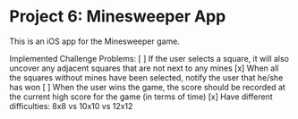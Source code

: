 # Project 6: Minesweeper App

This is an iOS app for the Minesweeper game. 

Implemented Challenge Problems:
[ ] If the user selects a square, it will also uncover any adjacent squares that are not next to any mines
[x] When all the squares without mines have been selected, notify the user that he/she has won
[ ] When the user wins the game, the score should be recorded at the current high score for the game (in terms of time)
[x] Have different difficulties: 8x8 vs 10x10 vs 12x12